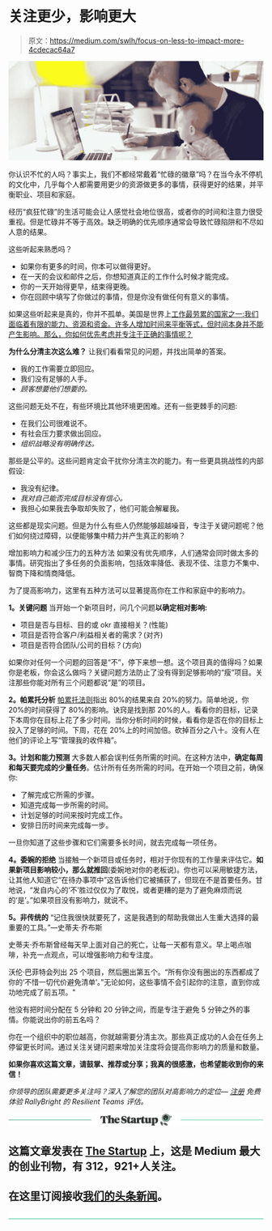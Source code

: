 # 关注更少，影响更大

> 原文：<https://medium.com/swlh/focus-on-less-to-impact-more-4cdecac64a7>

![](img/814911a2b4657da437b749c458c1143d.png)

你认识不忙的人吗？事实上，我们不都经常戴着“忙碌的徽章”吗？在当今永不停机的文化中，几乎每个人都需要用更少的资源做更多的事情，获得更好的结果，并平衡职业、项目和家庭。

经历“疯狂忙碌”的生活可能会让人感觉社会地位很高，或者你的时间和注意力很受重视。但是忙碌并不等于高效。缺乏明确的优先顺序通常会导致忙碌陷阱和不尽如人意的结果。

这些听起来熟悉吗？

*   如果你有更多的时间，你本可以做得更好。
*   在一天的会议和邮件之后，你想知道真正的工作什么时候才能完成。
*   你的一天开始得更早，结束得更晚。
*   你在回顾中填写了你做过的事情，但是你没有做任何有意义的事情。

如果这些听起来是真的，你并不孤单。美国是世界上[工作最劳累的国家之一:我们面临着有限的能力、资源和资金。许多人增加时间来平衡等式，但时间本身并不能产生影响。那么，你如何优先考虑并专注于正确的事情呢？](https://20somethingfinance.com/american-hours-worked-productivity-vacation/)

**为什么分清主次这么难？**
让我们看看常见的问题，并找出简单的答案。

*   我的工作需要立即回应。
*   我们没有足够的人手。
*   *顾客想要他们想要的。*

这些问题无处不在，有些环境比其他环境更困难。还有一些更棘手的问题:

*   在我们公司很难说不。
*   有社会压力要求做出回应。
*   *组织战略没有明确传达。*

那些是公平的。这些问题肯定会干扰你分清主次的能力。有一些更具挑战性的内部假设:

*   我没有纪律。
*   *我对自己能否完成目标没有信心。*
*   我担心如果我去争取却失败了，他们可能会解雇我。

这些都是现实问题。但是为什么有些人仍然能够超越噪音，专注于关键问题呢？他们如何绕过障碍，以便能够集中精力并产生真正的影响？

增加影响力和减少压力的五种方法
如果没有优先顺序，人们通常会同时做太多的事情。研究指出了多任务的负面影响，包括效率降低、表现不佳、注意力不集中、智商下降和情商降低。

为了提高影响力，这里有五种方法可以显著提高你在工作和家庭中的影响力。

**1。关键问题** 当开始一个新项目时，问几个问题**以确定相对影响:**

*   项目是否与目标、目的或 okr 直接相关？(性能)
*   项目是否符合客户/利益相关者的需求？(对齐)
*   项目是否符合团队/公司的目标？(方向)

如果你对任何一个问题的回答是“不”，停下来想一想。这个项目真的值得吗？如果你是老板，你会这么做吗？关键问题方法防止了没有得到足够影响的“瘦”项目。关注那些你能对所有三个问题都说“是”的项目。

**2。帕累托分析** [帕累托法则](https://www.investopedia.com/terms/p/paretoprinciple.asp)指出 80%的结果来自 20%的努力。简单地说，你 20%的时间获得了 80%的影响。诀窍是找到那 20%的人。看看你的目标，记录下本周你在目标上花了多少时间。当你分析时间的时候，看看你是否在你的目标上投入了足够的时间。下周，花在 20%上的时间加倍。砍掉百分之八十。没有人在他们的评论上写“管理我的收件箱”。

**3。计划和能力预测** 大多数人都会误判任务所需的时间。在这种方法中，**确定每周和每天要完成的少量任务**。估计所有任务所需的时间。在开始一个项目之前，确保你:

*   了解完成它所需的步骤。
*   知道完成每一步所需的时间。
*   计划足够的时间来按时完成工作。
*   安排日历时间来完成每一步。

一旦你知道了这些步骤和它们需要多长时间，就去完成每一项任务。

**4。委婉的拒绝** 当接触一个新项目或任务时，相对于你现有的工作量来评估它。**如果新项目影响较小，那么就推回**(委婉地对你的老板说)。你也可以采用敏捷方法，让其他人知道它“在待办事项中”这告诉他们它被捕获了，但现在不是首要任务。甘地说，“发自内心的‘不’胜过仅仅为了取悦，或者更糟的是为了避免麻烦而说的‘是’。”如果项目没有影响力，就说不。

**5。非传统的** “记住我很快就要死了，这是我遇到的帮助我做出人生重大选择的最重要的工具。”—史蒂夫·乔布斯

史蒂夫·乔布斯曾经每天早上面对自己的死亡，让每一天都有意义。早上喝点咖啡，补充一点观点，可以增强影响力和专注度。

沃伦·巴菲特会列出 25 个项目，然后圈出第五个。“所有你没有圈出的东西都成了你的‘不惜一切代价避免清单’。”无论如何，这些事情不会引起你的注意，直到你成功地完成了前五项。"

他没有把时间分配在 5 分钟和 20 分钟之间，而是专注于避免 5 分钟之外的事情。你能说出你的前五名吗？

你在一个组织中的职位越高，你就越需要分清主次。那些真正成功的人会在任务上停留更长时间。通过关注关键问题来增加关注度将会提高你影响力的质量和数量。

**如果你喜欢这篇文章，请鼓掌、推荐或分享；我真的很感激，也希望能收到你的来信！**

*你领导的团队需要更多关注吗？深入了解您的团队对高影响力的定位—* [*注册*](https://www.rallybright.com/#contact-us) *免费体验 RallyBright 的 Resilient Teams 评估。*

[![](img/308a8d84fb9b2fab43d66c117fcc4bb4.png)](https://medium.com/swlh)

## 这篇文章发表在 [The Startup](https://medium.com/swlh) 上，这是 Medium 最大的创业刊物，有 312，921+人关注。

## 在这里订阅接收[我们的头条新闻](http://growthsupply.com/the-startup-newsletter/)。

[![](img/b0164736ea17a63403e660de5dedf91a.png)](https://medium.com/swlh)